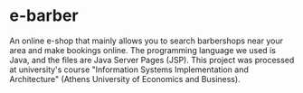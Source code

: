 # e-barber
An online e-shop that mainly allows you to search barbershops near your area and make bookings online. The programming language we used is Java, and the files are Java Server Pages (JSP).
This project was processed at university's course "Information Systems Implementation and Architecture" (Athens University of Economics and Business).
